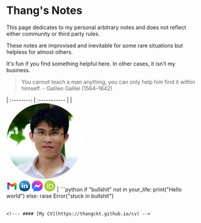 # Thang's Notes

This page dedicates to my personal arbitrary notes and does not reflect either community or third party rules. 

These notes are improvised and inevitable for some rare situations but helpless for almost others. 

It's fun if you find something helpful here. In other cases, it isn't my business.

>
> You cannot teach a man anything, you can only help him find it within himself. - Galileo Galilei (1564–1642)
>

<!-- add picutres in table-->
| :--------: | :----------- |
| <!-- ![](./assets/images/my_picture3x3.jpg) --> <br>
<img src="./assets/images/my_picture3x3.jpg" style="border-radius: 50%" /> <br>
[![](./assets/images/icon_email.png)](mailto:caothangckt@gmail.com) 
[![](./assets/images/icon_linkedin.jpg)](https://www.linkedin.com/in/thang-nguyen-5b458a218) 
[![](./assets/images/icon_messenger.png)](https://www.facebook.com/thangckt5) 
[![](./assets/images/icon_ORCID.png)](https://orcid.org/0000-0001-9826-5397) 
| ```python
if "bullshit" not in your_life:
    print("Hello world")
else:
    raise Error("stuck in bullshit")
```|

<!--- #### [My CV](https://thangckt.github.io/cv) -->



